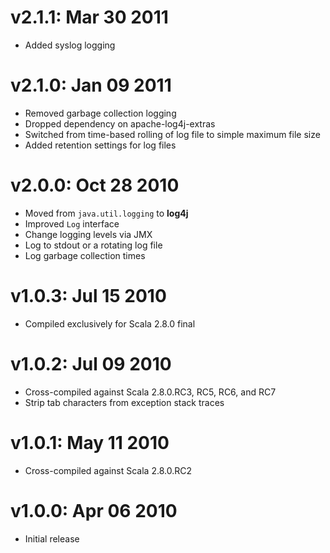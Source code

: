 v2.1.1: Mar 30 2011
===================
* Added syslog logging

v2.1.0: Jan 09 2011
===================

* Removed garbage collection logging
* Dropped dependency on apache-log4j-extras
* Switched from time-based rolling of log file to simple maximum file size
* Added retention settings for log files

v2.0.0: Oct 28 2010
===================

* Moved from `java.util.logging` to **log4j**
* Improved `Log` interface
* Change logging levels via JMX
* Log to stdout or a rotating log file
* Log garbage collection times

v1.0.3: Jul 15 2010
===================

* Compiled exclusively for Scala 2.8.0 final

v1.0.2: Jul 09 2010
===================

* Cross-compiled against Scala 2.8.0.RC3, RC5, RC6, and RC7
* Strip tab characters from exception stack traces

v1.0.1: May 11 2010
===================

* Cross-compiled against Scala 2.8.0.RC2

v1.0.0: Apr 06 2010
===================

* Initial release
